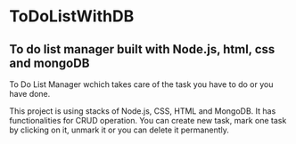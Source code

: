 # ToDoListWithDB
## To do list manager built with Node.js, html, css and mongoDB


To Do List Manager wchich takes care of the task you have to do  or you have done.

This project is using stacks of Node.js, CSS, HTML and MongoDB. It has functionalities for CRUD operation. You can create new task, mark one task by clicking on it, unmark it or you can delete it permanently.
